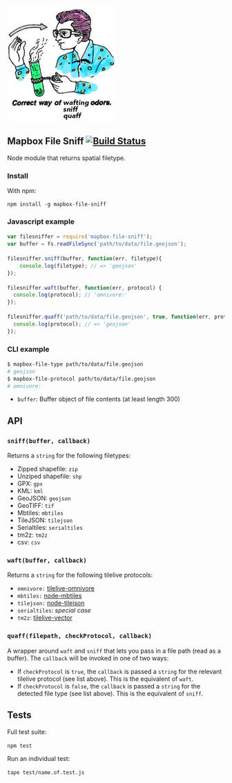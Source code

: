 ![](mapbox-file-sniff.jpg)

## Mapbox File Sniff [![Build Status](https://travis-ci.org/mapbox/mapbox-file-sniff.svg?branch=master)](https://travis-ci.org/mapbox/mapbox-file-sniff)

Node module that returns spatial filetype.

### Install

With npm:
```
npm install -g mapbox-file-sniff
```

### Javascript example
```javascript
var filesniffer = require('mapbox-file-sniff');
var buffer = fs.readFileSync('path/to/data/file.geojson');

filesniffer.sniff(buffer, function(err, filetype){
	console.log(filetype); // => 'geojson'
});

filesniffer.waft(buffer, function(err, protocol) {
  console.log(protocol); // 'omnivore:'
});

filesniffer.quaff('path/to/data/file.geojson', true, function(err, protocol) {
  console.log(protocol); // => 'geojson'
});
```

### CLI example
```sh
$ mapbox-file-type path/to/data/file.geojson
# geojson
$ mapbox-file-protocol path/to/data/file.geojson
# omnivore:
```

- `buffer`: Buffer object of file contents (at least length 300)

## API

### `sniff(buffer, callback)` 

Returns a `string` for the following filetypes:

- Zipped shapefile: `zip`
- Unziped shapefile: `shp`
- GPX: `gpx`
- KML: `kml`
- GeoJSON: `geojson`
- GeoTIFF: `tif`
- Mbtiles: `mbtiles`
- TileJSON: `tilejson`
- Serialtiles: `serialtiles`
- tm2z: `tm2z`
- csv: `csv`

### `waft(buffer, callback)` 

Returns a `string` for the following tilelive protocols:

- `omnivore:` [tilelive-omnivore](https://github.com/mapbox/tilelive-omnivore)
- `mbtiles:` [node-mbtiles](https://github.com/mapbox/node-mbtiles)
- `tilejson:` [node-tilejson](https://github.com/mapbox/node-tilejson)
- `serialtiles`: *special case*
- `tm2z`: [tilelive-vector](https://github.com/mapbox/tilelive-vector)

### `quaff(filepath, checkProtocol, callback)`

A wrapper around `waft` and `sniff` that lets you pass in a file path (read as a buffer). The `callback` will be invoked in one of two ways:

- If `checkProtocol` is `true`, the `callback` is passed a `string` for the relevant tilelive protocol (see list above). This is the equivalent of `waft`.
- If `checkProtocol` is `false`, the `callback` is passed a `string` for the detected file type (see list above). This is the equivalent of `sniff`.

## Tests

Full test suite:

`npm test`

Run an individual test:

`tape test/name.of.test.js`
